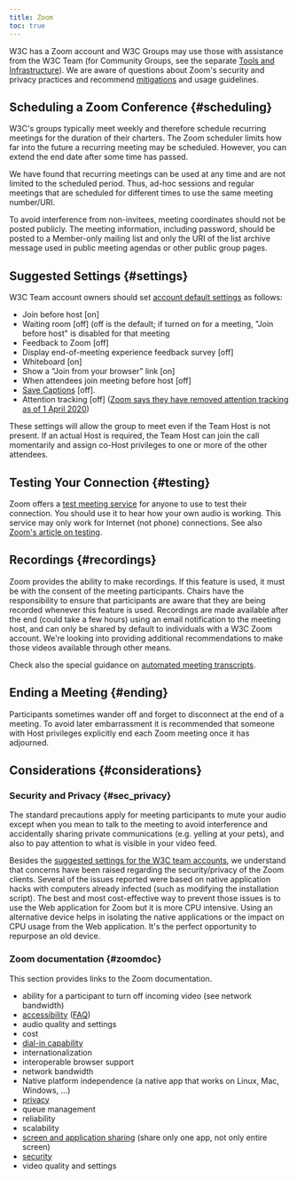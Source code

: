 ```yaml
---
title: Zoom
toc: true
---
```


W3C has a Zoom account and W3C Groups may use those with assistance from the W3C Team (for Community Groups, see the separate [Tools and Infrastructure](https://www.w3.org/community/about/tool/)). We are aware of questions about Zoom's security and privacy practices and recommend [mitigations](#settings) and usage guidelines.

## Scheduling a Zoom Conference {#scheduling}

W3C's groups typically meet weekly and therefore schedule recurring meetings for the duration of their charters. The Zoom scheduler limits how far into the future a recurring meeting may be scheduled. However, you can extend the end date after some time has passed.

We have found that recurring meetings can be used at any time and are not limited to the scheduled period. Thus, ad-hoc sessions and regular meetings that are scheduled for different times to use the same meeting number/URI.

To avoid interference from non-invitees, meeting coordinates should not be posted publicly. The meeting information, including password, should be posted to a Member-only mailing list and only the URI of the list archive message used in public meeting agendas or other public group pages.

## Suggested Settings {#settings}

W3C Team account owners should set [account default settings](https://w3c.zoom.us/profile/setting) as follows:

- Join before host \[on]
- Waiting room \[off] (off is the default; if turned on for a meeting, "Join before host" is disabled for that meeting
- Feedback to Zoom \[off]
- Display end-of-meeting experience feedback survey \[off]
- Whiteboard \[on]
- Show a "Join from your browser" link \[on]
- When attendees join meeting before host \[off]
- [Save Captions](transcipts.html) \[off].
- Attention tracking \[off] ([Zoom says they have removed attention tracking as of 1 April 2020](https://blog.zoom.us/wordpress/2020/04/01/a-message-to-our-users/))

These settings will allow the group to meet even if the Team Host is not present. If an actual Host is required, the Team Host can join the call momentarily and assign co-Host privileges to one or more of the other attendees.

## Testing Your Connection {#testing}

Zoom offers a [test meeting service](https://zoom.us/test) for anyone to use to test their connection. You should use it to hear how your own audio is working. This service may only work for Internet (not phone) connections. See also [Zoom's article on testing](https://support.zoom.us/hc/en-us/articles/115002262083-Joining-a-test-meeting).

## Recordings {#recordings}

Zoom provides the ability to make recordings. If this feature is used, it must be with the consent of the meeting participants. Chairs have the responsibility to ensure that participants are aware that they are being recorded whenever this feature is used. Recordings are made available after the end (could take a few hours) using an email notification to the meeting host, and can only be shared by default to individuals with a W3C Zoom account. We're looking into providing additional recommendations to make those videos available through other means.

Check also the special guidance on [automated meeting transcripts](transcripts.html).

## Ending a Meeting {#ending}

Participants sometimes wander off and forget to disconnect at the end of a meeting. To avoid later embarrassment it is recommended that someone with Host privileges explicitly end each Zoom meeting once it has adjourned.

## Considerations {#considerations}

### Security and Privacy {#sec_privacy}

The standard precautions apply for meeting participants to mute your audio except when you mean to talk to the meeting to avoid interference and accidentally sharing private communications (e.g. yelling at your pets), and also to pay attention to what is visible in your video feed.

Besides the [suggested settings for the W3C team accounts](#suggested-settings), we understand that concerns have been raised regarding the security/privacy of the Zoom clients. Several of the issues reported were based on native application hacks with computers already infected (such as modifying the installation script). The best and most cost-effective way to prevent those issues is to use the Web application for Zoom but it is more CPU intensive. Using an alternative device helps in isolating the native applications or the impact on CPU usage from the Web application. It's the perfect opportunity to repurpose an old device.

### Zoom documentation {#zoomdoc}

This section provides links to the Zoom documentation.

- ability for a participant to turn off incoming video (see network bandwidth)
- [accessibility](https://zoom.us/accessibility) ([FAQ](https://zoom.us/accessibility/faq))
- audio quality and settings
- cost
- [dial-in capability](https://zoom.us/zoomconference)
- internationalization
- interoperable browser support
- network bandwidth
- Native platform independence (a native app that works on Linux, Mac, Windows, …)
- [privacy](https://zoom.us/privacy?zcid=1231&_ga=2.98581528.769047269.1585831637-830468457.1584135532)
- queue management
- reliability
- scalability
- [screen and application sharing](https://support.zoom.us/hc/en-us/categories/201137166) (share only one app, not only entire screen)
- [security](https://zoom.us/security)
- video quality and settings
